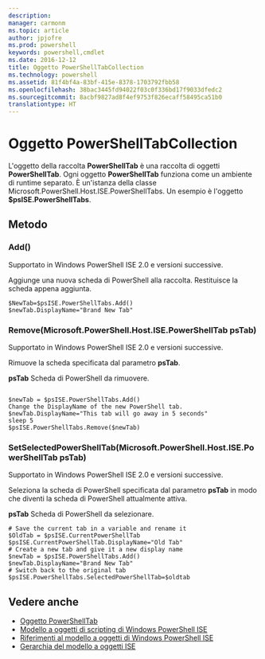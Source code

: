 ```yaml
---
description: 
manager: carmonm
ms.topic: article
author: jpjofre
ms.prod: powershell
keywords: powershell,cmdlet
ms.date: 2016-12-12
title: Oggetto PowerShellTabCollection
ms.technology: powershell
ms.assetid: 81f4bf4a-83bf-415e-8378-1703792fbb58
ms.openlocfilehash: 38bac3445fd94022f03c0f336bd17f9033dfedc2
ms.sourcegitcommit: 8acbf9827ad8f4ef9753f826ecaff58495ca51b0
translationtype: HT
---
```

# <a name="the-powershelltabcollection-object"></a>Oggetto PowerShellTabCollection
  L'oggetto della raccolta **PowerShellTab** è una raccolta di oggetti **PowerShellTab**. Ogni oggetto **PowerShellTab** funziona come un ambiente di runtime separato. È un'istanza della classe Microsoft.PowerShell.Host.ISE.PowerShellTabs. Un esempio è l'oggetto **$psISE.PowerShellTabs**.

## <a name="methods"></a>Metodo

### <a name="add"></a>Add\(\)
  Supportato in Windows PowerShell ISE 2.0 e versioni successive. 

 Aggiunge una nuova scheda di PowerShell alla raccolta. Restituisce la scheda appena aggiunta.

```
$NewTab=$psISE.PowerShellTabs.Add()
$newTab.DisplayName="Brand New Tab"
```

### <a name="removemicrosoftpowershellhostisepowershelltab-pstab"></a>Remove\(Microsoft.PowerShell.Host.ISE.PowerShellTab psTab\)
  Supportato in Windows PowerShell ISE 2.0 e versioni successive. 

 Rimuove la scheda specificata dal parametro **psTab**.

 **psTab**
 Scheda di PowerShell da rimuovere.

```

$newTab = $psISE.PowerShellTabs.Add()
Change the DisplayName of the new PowerShell tab. 
$newTab.DisplayName="This tab will go away in 5 seconds" 
sleep 5 
$psISE.PowerShellTabs.Remove($newTab)
```

### <a name="setselectedpowershelltabmicrosoftpowershellhostisepowershelltab-pstab"></a>SetSelectedPowerShellTab\(Microsoft.PowerShell.Host.ISE.PowerShellTab psTab\)
  Supportato in Windows PowerShell ISE 2.0 e versioni successive. 

 Seleziona la scheda di PowerShell specificata dal parametro **psTab** in modo che diventi la scheda di PowerShell attualmente attiva.

 **psTab**
 Scheda di PowerShell da selezionare.

```
# Save the current tab in a variable and rename it
$OldTab = $psISE.CurrentPowerShellTab
$psISE.CurrentPowerShellTab.DisplayName="Old Tab"
# Create a new tab and give it a new display name
$newTab = $psISE.PowerShellTabs.Add()
$newTab.DisplayName="Brand New Tab" 
# Switch back to the original tab
$psISE.PowerShellTabs.SelectedPowerShellTab=$oldtab
```

## <a name="see-also"></a>Vedere anche
- [Oggetto PowerShellTab](The-PowerShellTab-Object.md) 
- [Modello a oggetti di scripting di Windows PowerShell ISE](../ise/The-Windows-PowerShell-ISE-Scripting-Object-Model.md) 
- [Riferimenti al modello a oggetti di Windows PowerShell ISE](../ise/Windows-PowerShell-ISE-Object-Model-Reference.md) 
- [Gerarchia del modello a oggetti ISE](../ise/The-ISE-Object-Model-Hierarchy.md)

  

